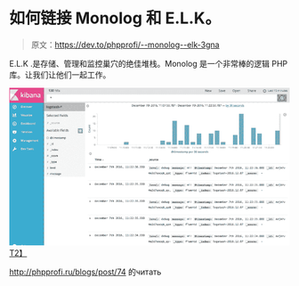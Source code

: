# 如何链接 Monolog 和 E.L.K。

> 原文：<https://dev.to/phpprofi/--monolog--elk-3gna>

E.L.K .是存储、管理和监控巢穴的绝佳堆栈。Monolog 是一个非常棒的逻辑 PHP 库。让我们让他们一起工作。

[![](img/87f14b9c5e72e04e7fae13419271d5b9.png)T2】](https://res.cloudinary.com/practicaldev/image/fetch/s--D8Ey4F6G--/c_limit%2Cf_auto%2Cfl_progressive%2Cq_auto%2Cw_880/https://docs.fluentd.oimg/kibana5-screenshot.png)

http://phpprofi.ru/blogs/post/74 的читать